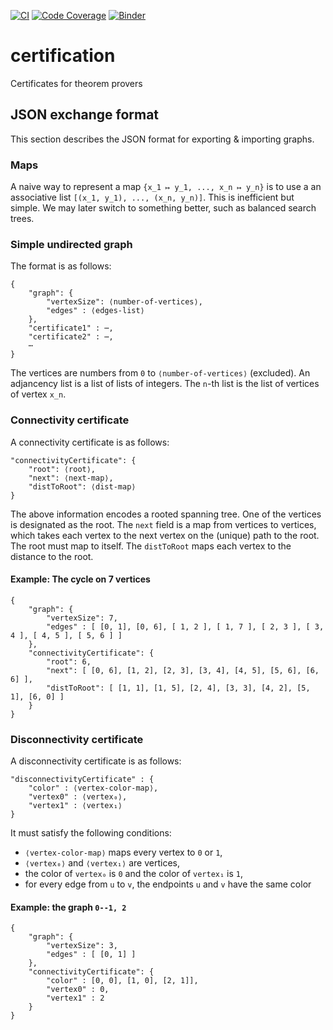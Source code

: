 [![CI](https://github.com/gap-packages/certification/actions/workflows/CI.yml/badge.svg)](https://github.com/gap-packages/certification/actions/workflows/CI.yml)
[![Code Coverage](https://codecov.io/github/gap-packages/certification/coverage.svg?branch=main&token=)](https://codecov.io/gh/gap-packages/certification)
[![Binder](https://mybinder.org/badge_logo.svg)](https://mybinder.org/v2/gh/gap-packages/certification/HEAD)

# certification
Certificates for theorem provers

## JSON exchange format

This section describes the JSON format for exporting & importing graphs.

### Maps

A naive way to represent a map `{x_1 ↦ y_1, ..., x_n ↦ y_n}` is to use a an associative list `[(x_1, y_1), ..., (x_n,
y_n)]`. This is inefficient but simple. We may later switch to something better, such as balanced search trees.

### Simple undirected graph

The format is as follows:
```
{
    "graph": {
        "vertexSize": ⟨number-of-vertices⟩,
        "edges" : ⟨edges-list⟩
    },
    "certificate1" : ⋯,
    "certificate2" : ⋯,
    ⋯
}
```
The vertices are numbers from `0` to `⟨number-of-vertices⟩` (excluded). An adjancency list is a list of lists of
integers. The `n`-th list is the list of vertices of vertex `x_n`.

### Connectivity certificate

A connectivity certificate is as follows:
```
"connectivityCertificate": {
    "root": ⟨root⟩,
    "next": ⟨next-map⟩,
    "distToRoot": ⟨dist-map⟩
}
```
The above information encodes a rooted spanning tree. One of the vertices is designated as the root.
The `next` field is a map from vertices to vertices, which takes each vertex to the next vertex on the
(unique) path to the root. The root must map to itself. The `distToRoot` maps each vertex to the distance
to the root.

#### Example: The cycle on 7 vertices

```
{
    "graph": {
        "vertexSize": 7,
        "edges" : [ [0, 1], [0, 6], [ 1, 2 ], [ 1, 7 ], [ 2, 3 ], [ 3, 4 ], [ 4, 5 ], [ 5, 6 ] ]
    },
    "connectivityCertificate": {
        "root": 6,
        "next": [ [0, 6], [1, 2], [2, 3], [3, 4], [4, 5], [5, 6], [6, 6] ],
        "distToRoot": [ [1, 1], [1, 5], [2, 4], [3, 3], [4, 2], [5, 1], [6, 0] ]
    }
}
```

### Disconnectivity certificate

A disconnectivity certificate is as follows:
```
"disconnectivityCertificate" : {
    "color" : ⟨vertex-color-map⟩,
    "vertex0" : ⟨vertex₀⟩,
    "vertex1" : ⟨vertex₁⟩
}
```
It must satisfy the following conditions:

* `⟨vertex-color-map⟩` maps every vertex to `0` or `1`,
* `⟨vertex₀⟩` and `⟨vertex₁⟩` are vertices,
* the color of `vertex₀` is `0` and the color of `vertex₁` is `1`,
* for every edge from `u` to `v`, the endpoints `u` and `v` have the same color

#### Example: the graph `0--1, 2`

```
{
    "graph": {
        "vertexSize": 3,
        "edges" : [ [0, 1] ]
    },
    "connectivityCertificate": {
        "color" : [0, 0], [1, 0], [2, 1]],
        "vertex0" : 0,
        "vertex1" : 2
    }
}
```
